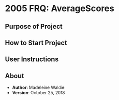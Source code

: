 # 2005 FRQ: AverageScores

## Purpose of Project

## How to Start Project

## User Instructions

## About

* **Author**: Madeleine Waldie
* **Version**: October 25, 2018
